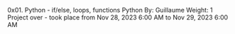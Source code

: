 0x01. Python - if/else, loops, functions
Python
 By: Guillaume
 Weight: 1
 Project over - took place from Nov 28, 2023 6:00 AM to Nov 29, 2023 6:00 AM
